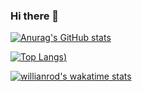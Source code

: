 ### Hi there 👋

[![Anurag's GitHub stats](https://github-readme-stats.vercel.app/api?username=chloe-woahie&show_icons=true&theme=dark)](https://github.com/anuraghazra/github-readme-stats)

[![Top Langs](https://github-readme-stats.vercel.app/api/top-langs/?username=chloe-woahie&exclude_repo=taucat-sketches&theme=dark))](https://github.com/anuraghazra/github-readme-stats)

[![willianrod's wakatime stats](https://github-readme-stats.vercel.app/api/wakatime?username=chloe-woahie)](https://github.com/anuraghazra/github-readme-stats)
<!--
**Chloe-Woahie/Chloe-Woahie** is a ✨ _special_ ✨ repository because its `README.md` (this file) appears on your GitHub profile.

Here are some ideas to get you started:

- 🔭 I’m currently working on ...
- 🌱 I’m currently learning ...
- 👯 I’m looking to collaborate on ...
- 🤔 I’m looking for help with ...
- 💬 Ask me about ...
- 📫 How to reach me: ...
- 😄 Pronouns: ...
- ⚡ Fun fact: ...
-->
